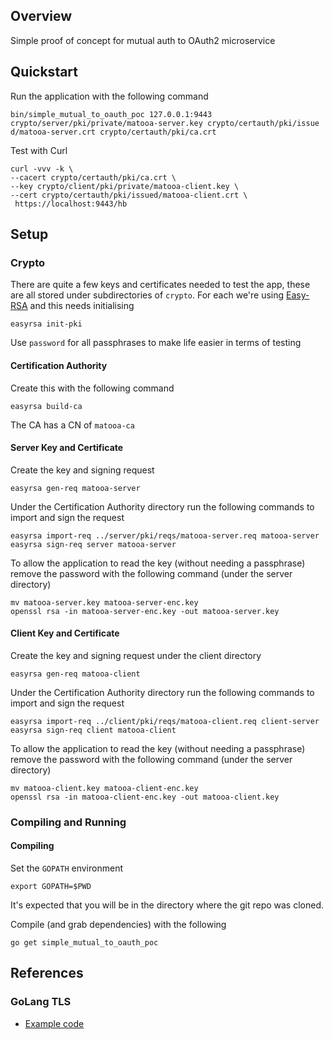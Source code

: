 ## Overview

Simple proof of concept for mutual auth to OAuth2 microservice


## Quickstart

Run the application with the following command

```
bin/simple_mutual_to_oauth_poc 127.0.0.1:9443 crypto/server/pki/private/matooa-server.key crypto/certauth/pki/issue
d/matooa-server.crt crypto/certauth/pki/ca.crt
```

Test with Curl

```
curl -vvv -k \
--cacert crypto/certauth/pki/ca.crt \
--key crypto/client/pki/private/matooa-client.key \
--cert crypto/certauth/pki/issued/matooa-client.crt \
 https://localhost:9443/hb
```

## Setup

### Crypto

There are quite a few keys and certificates needed to test the app, these are
all stored under subdirectories of `crypto`.  For each we're using
[Easy-RSA](https://github.com/OpenVPN/easy-rsa.git) and this needs initialising

```
easyrsa init-pki
```

Use `password` for all passphrases to make life easier in terms of testing

#### Certification Authority

Create this with the following command

```
easyrsa build-ca
```

The CA has a CN of `matooa-ca`

#### Server Key and Certificate

Create the key and signing request

```
easyrsa gen-req matooa-server
```

Under the Certification Authority directory run the following commands to
import and sign the request

```
easyrsa import-req ../server/pki/reqs/matooa-server.req matooa-server
easyrsa sign-req server matooa-server
```

To allow the application to read the key (without needing a passphrase) remove
the password with the following command (under the server directory)

```
mv matooa-server.key matooa-server-enc.key
openssl rsa -in matooa-server-enc.key -out matooa-server.key
```


#### Client Key and Certificate

Create the key and signing request under the client directory

```
easyrsa gen-req matooa-client
```

Under the Certification Authority directory run the following commands to
import and sign the request

```
easyrsa import-req ../client/pki/reqs/matooa-client.req client-server
easyrsa sign-req client matooa-client
```

To allow the application to read the key (without needing a passphrase) remove
the password with the following command (under the server directory)

```
mv matooa-client.key matooa-client-enc.key
openssl rsa -in matooa-client-enc.key -out matooa-client.key
```


### Compiling and Running

#### Compiling

Set the `GOPATH` environment

```
export GOPATH=$PWD
```

It's expected that you will be in the directory where the git repo was cloned.

Compile (and grab dependencies) with the following

```
go get simple_mutual_to_oauth_poc
```


## References

### GoLang TLS

* [Example code](https://github.com/wolfeidau/golang-massl/blob/master/cmd/massl-https/server.go)
